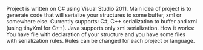 Project is written on C# using Visual Studio 2011.
Main idea of project is to generate code that will serialize your structures to some buffer, xml or somewhere else.
Currently supports:
C#, C++ serialization to buffer and xml (using tinyXml for C++). Java supports only xml serialization.
How it works:
You have file with declaration of your structure and you have some files with serialization rules. Rules can be changed for each project or language.